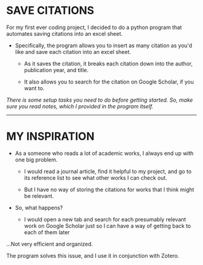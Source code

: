 # SAVE CITATIONS

For my first ever coding project, I decided to do a python program that automates saving citations into an excel sheet.

* Specifically, the program allows you to insert as many citation as you'd like and save each citation into an excel sheet. 

  * As it saves the citation, it breaks each citation down into the author, publication year, and title.

  * It also allows you to search for the citation on Google Scholar, if you want to.

*There is some setup tasks you need to do before getting started. So, make sure you read notes, which I provided in the program itself.*

---


# MY INSPIRATION

* As a someone who reads a lot of academic works, I always end up with one big problem. 

  * I would read a journal article, find it helpful to my project, and go to its reference list to see what other works I can check out. 

  * But I have no way of storing the citations for works that I think might be relevant. 

* So, what happens? 
  * I would open a new tab and search for each presumably relevant work on Google Scholar just so I can have a way of getting back to each of them later

...Not very efficient and organized. 

The program solves this issue, and I use it in conjunction with Zotero. 
